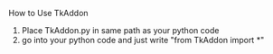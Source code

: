 How to Use TkAddon

1. Place TkAddon.py in same path as your python code
2. go into your python code and just write "from TkAddon import *"
